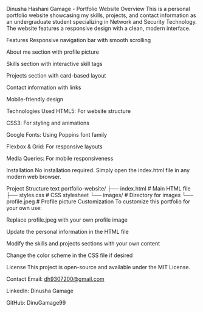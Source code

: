 Dinusha Hashani Gamage - Portfolio Website
Overview
This is a personal portfolio website showcasing my skills, projects, and contact information as an undergraduate student specializing in Network and Security Technology. The website features a responsive design with a clean, modern interface.

Features
Responsive navigation bar with smooth scrolling

About me section with profile picture

Skills section with interactive skill tags

Projects section with card-based layout

Contact information with links

Mobile-friendly design

Technologies Used
HTML5: For website structure

CSS3: For styling and animations

Google Fonts: Using Poppins font family

Flexbox & Grid: For responsive layouts

Media Queries: For mobile responsiveness

Installation
No installation required. Simply open the index.html file in any modern web browser.

Project Structure
text
portfolio-website/
├── index.html          # Main HTML file
├── styles.css          # CSS stylesheet
└── images/             # Directory for images
    └── profile.jpeg    # Profile picture
Customization
To customize this portfolio for your own use:

Replace profile.jpeg with your own profile image

Update the personal information in the HTML file

Modify the skills and projects sections with your own content

Change the color scheme in the CSS file if desired

License
This project is open-source and available under the MIT License.

Contact
Email: dh9307200@gmail.com

LinkedIn: Dinusha Gamage

GitHub: DinuGamage99
